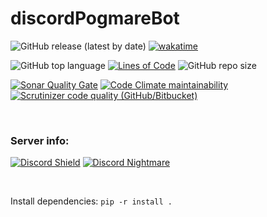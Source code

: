 # discordPogmareBot

![GitHub release (latest by date)](https://img.shields.io/github/v/release/BonHowi/discordPogmareBot)
[![wakatime](https://wakatime.com/badge/github/BonHowi/discordPogmareBot.svg)](https://wakatime.com/badge/github/BonHowi/discordPogmareBot)

![GitHub top language](https://img.shields.io/github/languages/top/BonHowi/discordPogmareBot) 
[![Lines of Code](https://tokei.rs/b1/github/BonHowi/discordPogmareBot?category=code)](https://github.com/BonHowi/discordPogmareBot)
![GitHub repo size](https://img.shields.io/github/repo-size/BonHowi/discordPogmareBot)

[![Sonar Quality Gate](https://img.shields.io/sonar/quality_gate/BonHowi_discordPogmareBot?server=https%3A%2F%2Fsonarcloud.io)](https://sonarcloud.io/dashboard?id=BonHowi_discordPogmareBot)
[![Code Climate maintainability](https://img.shields.io/codeclimate/maintainability/BonHowi/discordPogmareBot)](https://codeclimate.com/github/BonHowi/discordPogmareBot/maintainability)
[![Scrutinizer code quality (GitHub/Bitbucket)](https://img.shields.io/scrutinizer/quality/g/BonHowi/discordPogmareBot)](https://scrutinizer-ci.com/g/BonHowi/discordPogmareBot/reports/)



<br />

### Server info:   
[![Discord Shield](https://discordapp.com/api/guilds/871434324023599155/widget.png?style=shield)](https://discord.gg/Kt35Jtc5nT)
[![Discord Nightmare](https://img.shields.io/badge/Nightmare%20killed-no-red)](https://discord.gg/Kt35Jtc5nT)


<br />

 
Install dependencies:
`pip -r install .`

